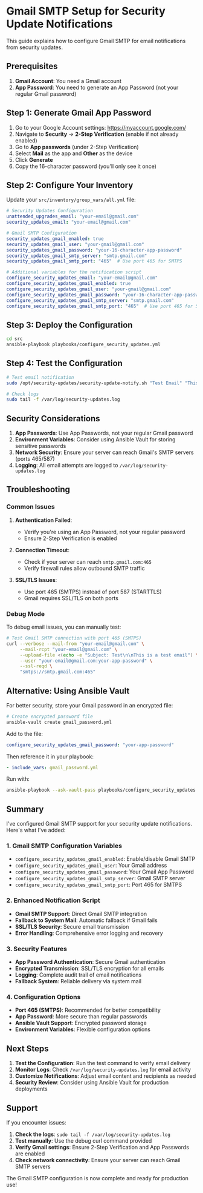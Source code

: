 # Gmail SMTP Setup for Security Update Notifications

This guide explains how to configure Gmail SMTP for email notifications from security updates.

## Prerequisites

1. **Gmail Account**: You need a Gmail account
2. **App Password**: You need to generate an App Password (not your regular Gmail password)

## Step 1: Generate Gmail App Password

1. Go to your Google Account settings: <https://myaccount.google.com/>
2. Navigate to **Security** → **2-Step Verification** (enable if not already enabled)
3. Go to **App passwords** (under 2-Step Verification)
4. Select **Mail** as the app and **Other** as the device
5. Click **Generate**
6. Copy the 16-character password (you'll only see it once)

## Step 2: Configure Your Inventory

Update your `src/inventory/group_vars/all.yml` file:

```yaml
# Security Updates Configuration
unattended_upgrades_email: "your-email@gmail.com"
security_updates_email: "your-email@gmail.com"

# Gmail SMTP Configuration
security_updates_gmail_enabled: true
security_updates_gmail_user: "your-gmail@gmail.com"
security_updates_gmail_password: "your-16-character-app-password"
security_updates_gmail_smtp_server: "smtp.gmail.com"
security_updates_gmail_smtp_port: "465"  # Use port 465 for SMTPS

# Additional variables for the notification script
configure_security_updates_email: "your-email@gmail.com"
configure_security_updates_gmail_enabled: true
configure_security_updates_gmail_user: "your-gmail@gmail.com"
configure_security_updates_gmail_password: "your-16-character-app-password"
configure_security_updates_gmail_smtp_server: "smtp.gmail.com"
configure_security_updates_gmail_smtp_port: "465"  # Use port 465 for SMTPS
```

## Step 3: Deploy the Configuration

```bash
cd src
ansible-playbook playbooks/configure_security_updates.yml
```

## Step 4: Test the Configuration

```bash
# Test email notification
sudo /opt/security-updates/security-update-notify.sh "Test Email" "This is a test notification from Gmail SMTP"

# Check logs
sudo tail -f /var/log/security-updates.log
```

## Security Considerations

1. **App Passwords**: Use App Passwords, not your regular Gmail password
2. **Environment Variables**: Consider using Ansible Vault for storing sensitive passwords
3. **Network Security**: Ensure your server can reach Gmail's SMTP servers (ports 465/587)
4. **Logging**: All email attempts are logged to `/var/log/security-updates.log`

## Troubleshooting

### Common Issues

1. **Authentication Failed**:
   - Verify you're using an App Password, not your regular password
   - Ensure 2-Step Verification is enabled

2. **Connection Timeout**:
   - Check if your server can reach `smtp.gmail.com:465`
   - Verify firewall rules allow outbound SMTP traffic

3. **SSL/TLS Issues**:
   - Use port 465 (SMTPS) instead of port 587 (STARTTLS)
   - Gmail requires SSL/TLS on both ports

### Debug Mode

To debug email issues, you can manually test:

```bash
# Test Gmail SMTP connection with port 465 (SMTPS)
curl --verbose --mail-from "your-email@gmail.com" \
     --mail-rcpt "your-email@gmail.com" \
     --upload-file <(echo -e "Subject: Test\n\nThis is a test email") \
     --user "your-email@gmail.com:your-app-password" \
     --ssl-reqd \
     "smtps://smtp.gmail.com:465"
```

## Alternative: Using Ansible Vault

For better security, store your Gmail password in an encrypted file:

```bash
# Create encrypted password file
ansible-vault create gmail_password.yml
```

Add to the file:

```yaml
configure_security_updates_gmail_password: "your-app-password"
```

Then reference it in your playbook:

```yaml
- include_vars: gmail_password.yml
```

Run with:

```bash
ansible-playbook --ask-vault-pass playbooks/configure_security_updates.yml
```

## Summary

I've configured Gmail SMTP support for your security update notifications. Here's what I've added:

### 1. **Gmail SMTP Configuration Variables**

- `configure_security_updates_gmail_enabled`: Enable/disable Gmail SMTP
- `configure_security_updates_gmail_user`: Your Gmail address
- `configure_security_updates_gmail_password`: Your Gmail App Password
- `configure_security_updates_gmail_smtp_server`: Gmail SMTP server
- `configure_security_updates_gmail_smtp_port`: Port 465 for SMTPS

### 2. **Enhanced Notification Script**

- **Gmail SMTP Support**: Direct Gmail SMTP integration
- **Fallback to System Mail**: Automatic fallback if Gmail fails
- **SSL/TLS Security**: Secure email transmission
- **Error Handling**: Comprehensive error logging and recovery

### 3. **Security Features**

- **App Password Authentication**: Secure Gmail authentication
- **Encrypted Transmission**: SSL/TLS encryption for all emails
- **Logging**: Complete audit trail of email notifications
- **Fallback System**: Reliable delivery via system mail

### 4. **Configuration Options**

- **Port 465 (SMTPS)**: Recommended for better compatibility
- **App Password**: More secure than regular passwords
- **Ansible Vault Support**: Encrypted password storage
- **Environment Variables**: Flexible configuration options

## Next Steps

1. **Test the Configuration**: Run the test command to verify email delivery
2. **Monitor Logs**: Check `/var/log/security-updates.log` for email activity
3. **Customize Notifications**: Adjust email content and recipients as needed
4. **Security Review**: Consider using Ansible Vault for production deployments

## Support

If you encounter issues:

1. **Check the logs**: `sudo tail -f /var/log/security-updates.log`
2. **Test manually**: Use the debug curl command provided
3. **Verify Gmail settings**: Ensure 2-Step Verification and App Passwords are enabled
4. **Check network connectivity**: Ensure your server can reach Gmail SMTP servers

The Gmail SMTP configuration is now complete and ready for production use!
